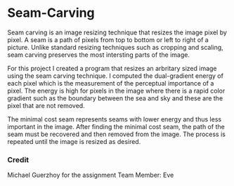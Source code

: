 # Seam-Carving

Seam carving is an image resizing technique that resizes the image pixel by pixel. A seam is a path of pixels from top to bottom or left to right of a picture. Unlike standard resizing techniques such as cropping and scaling, seam carving preserves the most intersting parts of the image. 

For this project I created a program that resizes an arbritary sized image using the seam carving technique. I computed the dual-gradient energy of each pixel which is the measurement of the perceptual importance of a pixel. The energy is high for pixels in the image where there is a rapid color gradient such as the boundary between the sea and sky and these are the pixel that are not removed.

The minimal cost seam represents seams with lower energy and thus less important in the image. After finding the minimal cost seam, the path of the seam must be recovered and then removed from the image. The process is repeated until the image is resized as desired.  

### Credit
Michael Guerzhoy for the assignment
Team Member: Eve

